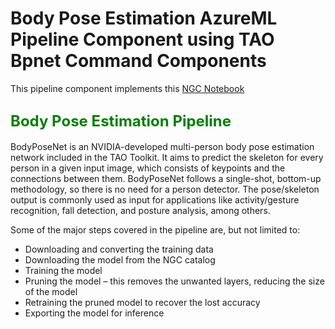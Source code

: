 # Body Pose Estimation AzureML Pipeline Component using TAO Bpnet Command Components

This pipeline component implements this [NGC Notebook](https://catalog.ngc.nvidia.com/orgs/nvidia/teams/tao/resources/tao-getting-started/version/4.0.2/files/notebooks/tao_launcher_starter_kit/bpnet/bpnet.ipynb) 

## <span style="color:green;font-weight:700;font-size:24px">Body Pose Estimation Pipeline</span> 

BodyPoseNet is an NVIDIA-developed multi-person body pose estimation network included in the TAO Toolkit. It aims to predict the skeleton for every person in a given input image, which consists of keypoints and the connections between them. BodyPoseNet follows a single-shot, bottom-up methodology, so there is no need for a person detector. The pose/skeleton output is commonly used as input for applications like activity/gesture recognition, fall detection, and posture analysis, among others.

Some of the major steps covered in the pipeline are, but not limited to: 
* Downloading and converting the training data
* Downloading the model from the NGC catalog
* Training the model
* Pruning the model – this removes the unwanted layers, reducing the size of the model
* Retraining the pruned model to recover the lost accuracy
* Exporting the model for inference

